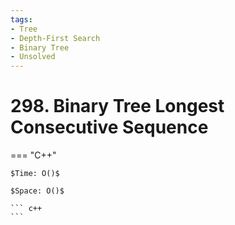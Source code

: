 ```yaml
---
tags:
- Tree
- Depth-First Search
- Binary Tree
- Unsolved
---
```



# 298. Binary Tree Longest Consecutive Sequence

=== "C++"

    $Time: O()$

    $Space: O()$

    ``` c++
    ```